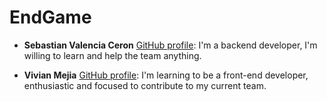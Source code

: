 # EndGame

- **Sebastian Valencia Ceron** [GitHub profile](https://github.com/yipson): I'm a backend developer, I'm willing to learn and help the team anything.

- **Vivian Mejia** [GitHub profile](https://github.com/VivianMejia): I'm learning to be a front-end developer, enthusiastic and focused to contribute to my current team.
